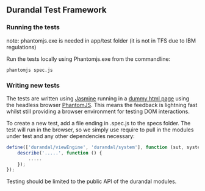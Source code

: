 ## Durandal Test Framework
### Running the tests

note: phantomjs.exe is needed in app/test folder (it is not in TFS due to IBM regulations)

Run the tests locally using Phantomjs.exe from the commandline:

	phantomjs spec.js

### Writing new tests

The tests are written using [Jasmine](http://pivotal.github.com/jasmine/) running in a [dummy html page](spec.html) using the headless browser [PhantomJS](http://phantomjs.org/). This means the feedback is lightning fast whilst still providing a browser environment for testing DOM interactions.

To create a new test, add a file ending in .spec.js to the specs folder. The test will run in the browser, so we simply use require to pull in the modules under test and any other dependencies necessary:

```javascript
define(['durandal/viewEngine', 'durandal/system'], function (sut, system) {
    describe('.....', function () {
		.....
	});
});	
```

Testing should be limited to the public API of the durandal modules.